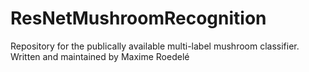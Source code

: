 # ResNetMushroomRecognition
 Repository for the publically available multi-label mushroom classifier. Written and maintained by Maxime Roedelé
